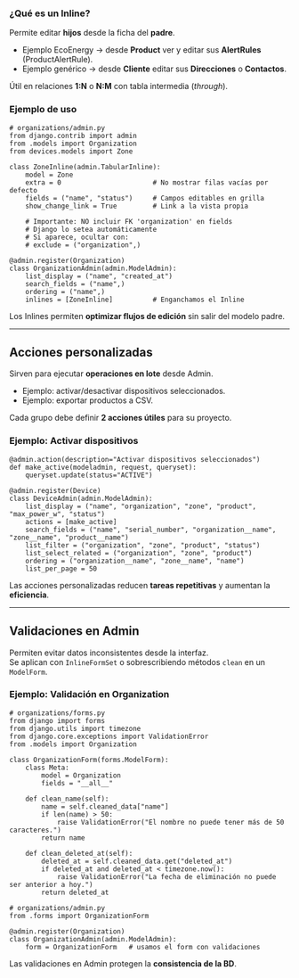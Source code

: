 
### ¿Qué es un Inline?
Permite editar **hijos** desde la ficha del **padre**.  

- Ejemplo EcoEnergy → desde **Product** ver y editar sus **AlertRules** (ProductAlertRule).  
- Ejemplo genérico → desde **Cliente** editar sus **Direcciones** o **Contactos**.  

Útil en relaciones **1:N** o **N:M** con tabla intermedia (*through*).

### Ejemplo de uso
```
# organizations/admin.py
from django.contrib import admin
from .models import Organization
from devices.models import Zone

class ZoneInline(admin.TabularInline):
    model = Zone
    extra = 0                       # No mostrar filas vacías por defecto
    fields = ("name", "status")     # Campos editables en grilla
    show_change_link = True         # Link a la vista propia

    # Importante: NO incluir FK 'organization' en fields
    # Django lo setea automáticamente
    # Si aparece, ocultar con:
    # exclude = ("organization",)

@admin.register(Organization)
class OrganizationAdmin(admin.ModelAdmin):
    list_display = ("name", "created_at")
    search_fields = ("name",)
    ordering = ("name",)
    inlines = [ZoneInline]          # Enganchamos el Inline
```

Los Inlines permiten **optimizar flujos de edición** sin salir del modelo padre.

---

## Acciones personalizadas
Sirven para ejecutar **operaciones en lote** desde Admin.  

- Ejemplo: activar/desactivar dispositivos seleccionados.  
- Ejemplo: exportar productos a CSV.  

Cada grupo debe definir **2 acciones útiles** para su proyecto.

### Ejemplo: Activar dispositivos
```
@admin.action(description="Activar dispositivos seleccionados")
def make_active(modeladmin, request, queryset):
    queryset.update(status="ACTIVE")

@admin.register(Device)
class DeviceAdmin(admin.ModelAdmin):
    list_display = ("name", "organization", "zone", "product", "max_power_w", "status")
    actions = [make_active]
    search_fields = ("name", "serial_number", "organization__name", "zone__name", "product__name")
    list_filter = ("organization", "zone", "product", "status")
    list_select_related = ("organization", "zone", "product")
    ordering = ("organization__name", "zone__name", "name")
    list_per_page = 50
```

Las acciones personalizadas reducen **tareas repetitivas** y aumentan la **eficiencia**.

---

## Validaciones en Admin
Permiten evitar datos inconsistentes desde la interfaz.  
Se aplican con `InlineFormSet` o sobrescribiendo métodos `clean` en un `ModelForm`.

### Ejemplo: Validación en Organization
```
# organizations/forms.py
from django import forms
from django.utils import timezone
from django.core.exceptions import ValidationError
from .models import Organization

class OrganizationForm(forms.ModelForm):
    class Meta:
        model = Organization
        fields = "__all__"

    def clean_name(self):
        name = self.cleaned_data["name"]
        if len(name) > 50:
            raise ValidationError("El nombre no puede tener más de 50 caracteres.")
        return name

    def clean_deleted_at(self):
        deleted_at = self.cleaned_data.get("deleted_at")
        if deleted_at and deleted_at < timezone.now():
            raise ValidationError("La fecha de eliminación no puede ser anterior a hoy.")
        return deleted_at
```

```
# organizations/admin.py
from .forms import OrganizationForm

@admin.register(Organization)
class OrganizationAdmin(admin.ModelAdmin):
    form = OrganizationForm   # usamos el form con validaciones
```

Las validaciones en Admin protegen la **consistencia de la BD**.